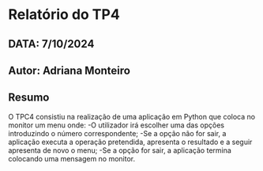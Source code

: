 # Relatório do TP4
## DATA: 7/10/2024
## Autor: Adriana Monteiro

## Resumo

O TPC4 consistiu na realização de uma aplicação em Python que coloca no monitor um menu onde: 
 -O utilizador irá escolher uma das opções introduzindo o número correspondente;
 -Se a opção não for sair, a aplicação executa a operação pretendida, apresenta o resultado e a seguir apresenta de novo o menu;
 -Se a opção for sair, a aplicação termina colocando uma mensagem no monitor.

